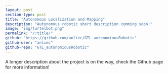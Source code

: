 ```yaml
---
layout: post
section-type: post
title: "Autonomous Localization and Mapping"
description: "Autonomous robotic short description comming soon!"
image: "img/turtelbot.png"
permalink: "/:title/"
github: "https://github.com/anliec/GTL_autonomiousRobotic"
github-user: "anliec"
github-repo: "GTL_autonomiousRobotic"
---
```


A longer description about the project is on the way, check the Github page for more information!


